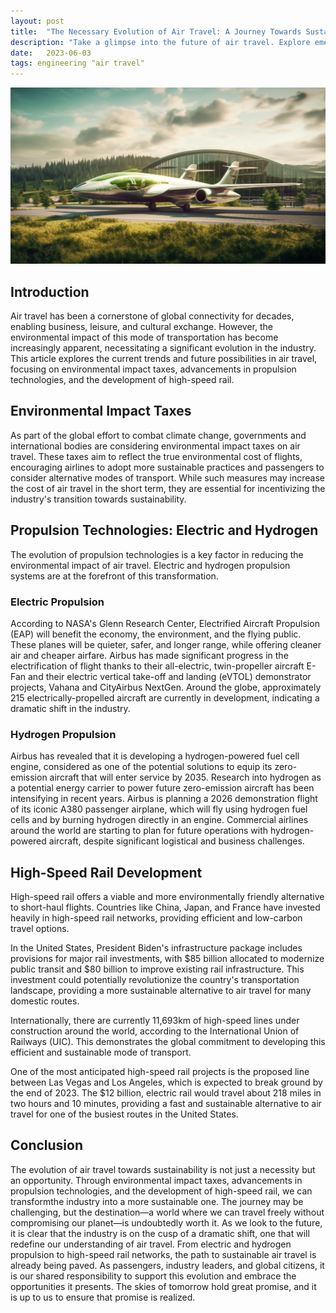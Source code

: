 ```yaml
---
layout: post
title:  "The Necessary Evolution of Air Travel: A Journey Towards Sustainability"
description: "Take a glimpse into the future of air travel. Explore emerging technologies, sustainability efforts, and how they'll transform our flying experiences."
date:   2023-06-03
tags: engineering "air travel" 
---
```


![A futuristic green plane](/assets/air-travel.png)

## Introduction

Air travel has been a cornerstone of global connectivity for decades, enabling business, leisure, and cultural exchange. However, the environmental impact of this mode of transportation has become increasingly apparent, necessitating a significant evolution in the industry. This article explores the current trends and future possibilities in air travel, focusing on environmental impact taxes, advancements in propulsion technologies, and the development of high-speed rail.

## Environmental Impact Taxes

As part of the global effort to combat climate change, governments and international bodies are considering environmental impact taxes on air travel. These taxes aim to reflect the true environmental cost of flights, encouraging airlines to adopt more sustainable practices and passengers to consider alternative modes of transport. While such measures may increase the cost of air travel in the short term, they are essential for incentivizing the industry's transition towards sustainability.

## Propulsion Technologies: Electric and Hydrogen

The evolution of propulsion technologies is a key factor in reducing the environmental impact of air travel. Electric and hydrogen propulsion systems are at the forefront of this transformation.

### Electric Propulsion

According to NASA's Glenn Research Center, Electrified Aircraft Propulsion (EAP) will benefit the economy, the environment, and the flying public. These planes will be quieter, safer, and longer range, while offering cleaner air and cheaper airfare. Airbus has made significant progress in the electrification of flight thanks to their all-electric, twin-propeller aircraft E-Fan and their electric vertical take-off and landing (eVTOL) demonstrator projects, Vahana and CityAirbus NextGen. Around the globe, approximately 215 electrically-propelled aircraft are currently in development, indicating a dramatic shift in the industry.

### Hydrogen Propulsion

Airbus has revealed that it is developing a hydrogen-powered fuel cell engine, considered as one of the potential solutions to equip its zero-emission aircraft that will enter service by 2035. Research into hydrogen as a potential energy carrier to power future zero-emission aircraft has been intensifying in recent years. Airbus is planning a 2026 demonstration flight of its iconic A380 passenger airplane, which will fly using hydrogen fuel cells and by burning hydrogen directly in an engine. Commercial airlines around the world are starting to plan for future operations with hydrogen-powered aircraft, despite significant logistical and business challenges.

## High-Speed Rail Development

High-speed rail offers a viable and more environmentally friendly alternative to short-haul flights. Countries like China, Japan, and France have invested heavily in high-speed rail networks, providing efficient and low-carbon travel options. 

In the United States, President Biden's infrastructure package includes provisions for major rail investments, with $85 billion allocated to modernize public transit and $80 billion to improve existing rail infrastructure. This investment could potentially revolutionize the country's transportation landscape, providing a more sustainable alternative to air travel for many domestic routes.

Internationally, there are currently 11,693km of high-speed lines under construction around the world, according to the International Union of Railways (UIC). This demonstrates the global commitment to developing this efficient and sustainable mode of transport.

One of the most anticipated high-speed rail projects is the proposed line between Las Vegas and Los Angeles, which is expected to break ground by the end of 2023. The $12 billion, electric rail would travel about 218 miles in two hours and 10 minutes, providing a fast and sustainable alternative to air travel for one of the busiest routes in the United States.

## Conclusion

The evolution of air travel towards sustainability is not just a necessity but an opportunity. Through environmental impact taxes, advancements in propulsion technologies, and the development of high-speed rail, we can transformthe industry into a more sustainable one. The journey may be challenging, but the destination—a world where we can travel freely without compromising our planet—is undoubtedly worth it. As we look to the future, it is clear that the industry is on the cusp of a dramatic shift, one that will redefine our understanding of air travel. From electric and hydrogen propulsion to high-speed rail networks, the path to sustainable air travel is already being paved. As passengers, industry leaders, and global citizens, it is our shared responsibility to support this evolution and embrace the opportunities it presents. The skies of tomorrow hold great promise, and it is up to us to ensure that promise is realized.
